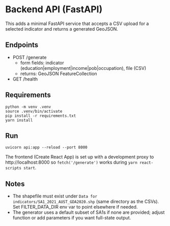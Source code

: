 # Backend API (FastAPI)

This adds a minimal FastAPI service that accepts a CSV upload for a selected indicator and returns a generated GeoJSON.

## Endpoints
- POST /generate
  - form fields: indicator (education|employment|income|pob|occupation), file (CSV)
  - returns: GeoJSON FeatureCollection
- GET /health

## Requirements
```
python -m venv .venv
source .venv/bin/activate
pip install -r requirements.txt
yarn install 
```

## Run
```
uvicorn api:app --reload --port 8000
```

The frontend (Create React App) is set up with a development proxy to http://localhost:8000 so `fetch('/generate')` works during `yarn react-scripts start`.

## Notes
- The shapefile must exist under `Data for indicators/SA1_2021_AUST_GDA2020.shp` (same directory as the CSVs). Set FILTER_DATA_DIR env var to point elsewhere if needed.
- The generator uses a default subset of SA1s if none are provided; adjust function or add parameters if you want full-state output.
